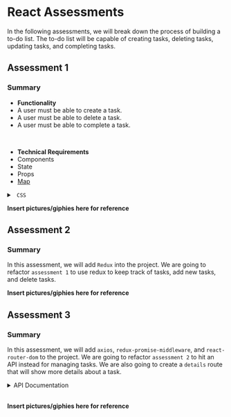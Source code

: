 # React Assessments

In the following assessments, we will break down the process of building a to-do list. The to-do list will be capable of creating tasks, deleting tasks, updating tasks, and completing tasks. 

## Assessment 1

### Summary

* <b> Functionality </b>
* A user must be able to create a task.
* A user must be able to delete a task.
* A user must be able to complete a task.

<br />

* <b> Technical Requirements </b>
* Components
* State
* Props
* <a href="https://developer.mozilla.org/en-US/docs/Web/JavaScript/Reference/Global_Objects/Array/map?v=example">Map</a> 



<details>

<summary> <code> CSS </code> </summary>

```css

```

</details>


<b> Insert pictures/giphies here for reference </b>

## Assessment 2

### Summary

In this assessment, we will add `Redux` into the project. We are going to refactor `assessment 1` to use redux to keep track of tasks, add new tasks, and delete tasks. 

<b> Insert pictures/giphies here for reference </b>

## Assessment 3

### Summary

In this assessment, we will add `axios`, `redux-promise-middleware`, and `react-router-dom` to the project. We are going to refactor `assessment 2` to hit an API instead for managing tasks. We are also going to create a `details` route that will show more details about a task. 

<details>

<summary> API Documentation </summary>

<br />

The API url: `api url goes here`.

GET - Returns an array of all tasks.

</details>

<br />

<b> Insert pictures/giphies here for reference </b>